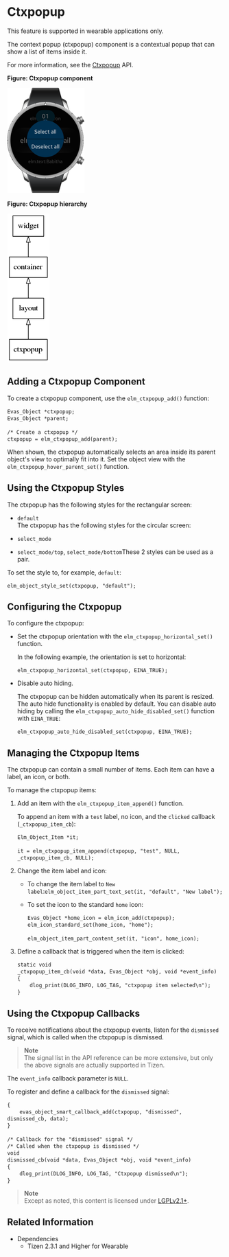 # Ctxpopup

This feature is supported in wearable applications only.

The context popup (ctxpopup) component is a contextual popup that can show a list of items inside it.

For more information, see the [Ctxpopup](../../../../../org.tizen.native.wearable.apireference/group__Elm__Ctxpopup.html) API.

**Figure: Ctxpopup component**

![Ctxpopup component](./media/ctxpopup_wn.png)

**Figure: Ctxpopup hierarchy**

![Ctxpopup hierarchy](./media/ctxpopup_tree.png)

## Adding a Ctxpopup Component

To create a ctxpopup component, use the `elm_ctxpopup_add()` function:

```
Evas_Object *ctxpopup;
Evas_Object *parent;

/* Create a ctxpopup */
ctxpopup = elm_ctxpopup_add(parent);
```

When shown, the ctxpopup automatically selects an area inside its parent object's view to optimally fit into it. Set the object view with the `elm_ctxpopup_hover_parent_set()` function.

## Using the Ctxpopup Styles

The ctxpopup has the following styles for the rectangular screen:

- `default`  
  The ctxpopup has the following styles for the circular screen:

- `select_mode`
- `select_mode/top`, `select_mode/bottom`These 2 styles can be used as a pair.

To set the style to, for example, `default`:

```
elm_object_style_set(ctxpopup, "default");
```

## Configuring the Ctxpopup

To configure the ctxpopup:

- Set the ctxpopup orientation with the `elm_ctxpopup_horizontal_set()` function.

  In the following example, the orientation is set to horizontal:

  ```
  elm_ctxpopup_horizontal_set(ctxpopup, EINA_TRUE);
  ```

- Disable auto hiding.

  The ctxpopup can be hidden automatically when its parent is resized. The auto hide functionality is enabled by default. You can disable auto hiding by calling the `elm_ctxpopup_auto_hide_disabled_set()` function with `EINA_TRUE`:

  ```
  elm_ctxpopup_auto_hide_disabled_set(ctxpopup, EINA_TRUE);
  ```

## Managing the Ctxpopup Items

The ctxpopup can contain a small number of items. Each item can have a label, an icon, or both.

To manage the ctxpopup items:

1. Add an item with the `elm_ctxpopup_item_append()` function.

   To append an item with a `test` label, no icon, and the `clicked` callback (`_ctxpopup_item_cb`):

   ```
   Elm_Object_Item *it;

   it = elm_ctxpopup_item_append(ctxpopup, "test", NULL, _ctxpopup_item_cb, NULL);
   ```

2. Change the item label and icon:

   - To change the item label to `New label`:`elm_object_item_part_text_set(it, "default", "New label");`

   - To set the icon to the standard `home` icon:

     ```
     Evas_Object *home_icon = elm_icon_add(ctxpopup);
     elm_icon_standard_set(home_icon, "home");

     elm_object_item_part_content_set(it, "icon", home_icon);
     ```

3. Define a callback that is triggered when the item is clicked:

   ```
   static void
   _ctxpopup_item_cb(void *data, Evas_Object *obj, void *event_info)
   {
       dlog_print(DLOG_INFO, LOG_TAG, "ctxpopup item selected\n");
   }
   ```

## Using the Ctxpopup Callbacks

To receive notifications about the ctxpopup events, listen for the `dismissed` signal, which is called when the ctxpopup is dismissed.

> **Note**  
> The signal list in the API reference can be more extensive, but only the above signals are actually supported in Tizen.

The `event_info` callback parameter is `NULL`.

To register and define a callback for the `dismissed` signal:

```
{
    evas_object_smart_callback_add(ctxpopup, "dismissed", dismissed_cb, data);
}

/* Callback for the "dismissed" signal */
/* Called when the ctxpopup is dismissed */
void
dismissed_cb(void *data, Evas_Object *obj, void *event_info)
{
    dlog_print(DLOG_INFO, LOG_TAG, "Ctxpopup dismissed\n");
}
```

> **Note**  
> Except as noted, this content is licensed under [LGPLv2.1+](http://opensource.org/licenses/LGPL-2.1).

## Related Information
- Dependencies
  - Tizen 2.3.1 and Higher for Wearable
